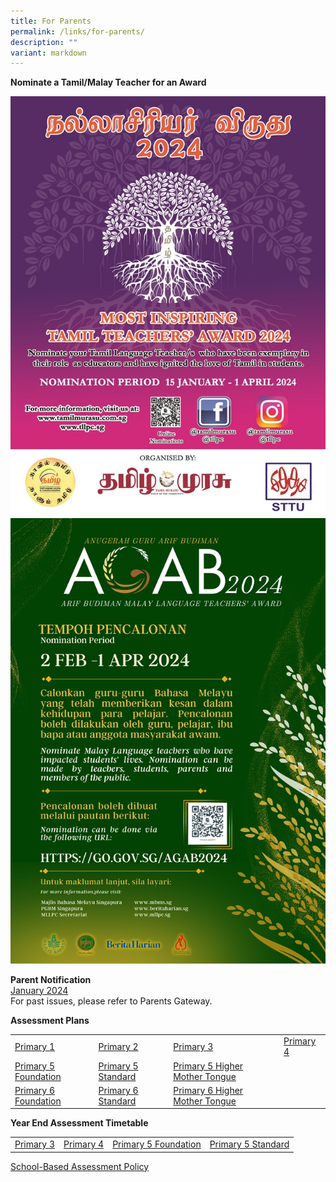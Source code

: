 ```yaml
---
title: For Parents
permalink: /links/for-parents/
description: ""
variant: markdown
---
```

**Nominate a Tamil/Malay Teacher for an Award** <br>

![](/images/tamilteachers.jpg)<br>![](/images/arifbudiman.png)

**Parent Notification** <br>
[January 2024](https://drive.google.com/file/d/1af3HD_tSWY7dsVXZjT_sbDXQYq_ReRvq/view?usp=sharing)
<br>
For past issues, please refer to Parents Gateway.

**Assessment Plans**  

|  |  |  |  |
| -------- | -------- | -------- | -------- |
| [Primary 1](https://drive.google.com/file/d/1DQb7o8GVURtfs0zfSKdDgtE2qjjHyVwN/view?usp=sharing)     | [Primary 2](https://drive.google.com/file/d/1vgsXfca0zN8jym4pXqSFRik-cHIkSo6u/view?usp=sharing)     | [Primary 3](https://drive.google.com/file/d/1xXiD4ZiL5rBQsaUhwSOc9m7WSlyE9Y1s/view?usp=sharing)     | [Primary 4](https://drive.google.com/file/d/1MfPU4qIwvSxnRL0IUVrAYPu9leYM4G9w/view?usp=sharing)     |
| [Primary 5 Foundation](https://drive.google.com/file/d/1fqZe3RHoA-9ulXWLfdgqbwP_klLRNdJD/view?usp=sharing)     | [Primary 5 Standard](https://drive.google.com/file/d/1NB8Au2nHj8LoVL9_2WTlt5xBpTQO5AHt/view?usp=sharing)     | [Primary 5 Higher Mother Tongue](https://drive.google.com/file/d/1fPMPo_hruPi4p3Zb0z6CyT5KmCPLYfDo/view?usp=sharing)     |  
[Primary 6 Foundation](https://drive.google.com/file/d/1y9tJiZ4tx1yhf2Bf6nnPG8-ykRQuIl4w/view?usp=sharing)     | [Primary 6 Standard](https://drive.google.com/file/d/1X6pAOE81xNTgZqSPAP5IaDuOWrfbcvsx/view?usp=sharing)     | [Primary 6 Higher Mother Tongue](https://drive.google.com/file/d/19TpPyXrG98pRxER7B5rIbJG8JKCbQ1dH/view?usp=sharing)     | 


**Year End Assessment Timetable**  

|  |  |  |  |
| -------- | -------- | -------- | -------- |
| [Primary 3](https://drive.google.com/file/d/1KDAB6Lef20qQapJtjHH3u5chNLJ6oq4c/view?usp=sharing)     | [Primary 4](https://drive.google.com/file/d/17A1qOcakjxXs4UEHaJ08ybqVaWUW-RHq/view?usp=sharing)     | [Primary 5 Foundation](https://drive.google.com/file/d/1ysCsOv3sPSM5fdp4_oOT7_0MVNwVUUSg/view?usp=sharing)     | [Primary 5 Standard](https://drive.google.com/file/d/19X8kRyb_O7lrXKgMm2q8YLG5xHZjsWT1/view?usp=sharing)     |


[School-Based Assessment Policy](https://drive.google.com/file/d/1fCvz3jOLVLG62hxcFqnCkXCAGTzworS7/view?usp=sharing)